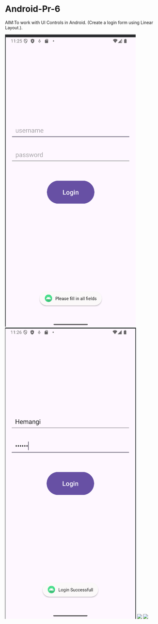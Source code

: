 # Android-Pr-6

AIM:To work with UI Controls in Android. (Create a login form using Linear Layout.).

![](./ss1.png) 
![](./ss2.png)
![](./ss3.png) 
![](./ss4.png)

